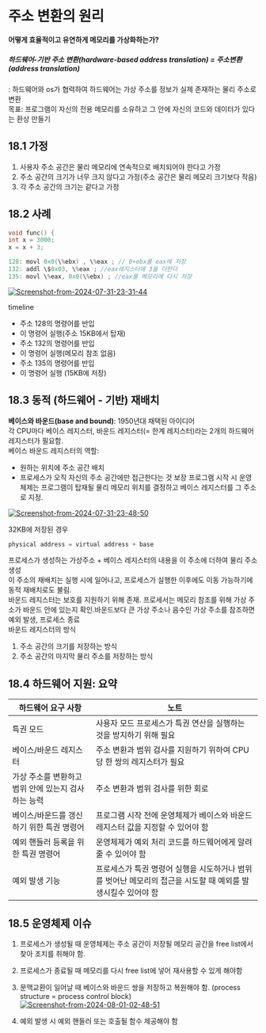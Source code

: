 # 주소 변환의 원리
<strong>어떻게 효율적이고 유연하게 메모리를 가상화하는가?</strong><br>
##### 하드웨어-기반 주소 변환(hardware-based address translation) = 주소변환(address translation)<br>
: 하드웨어와 os가 협력하여 하드웨어는 가상 주소를 정보가 실제 존재하는 물리 주소로 변환 <br>
목표: 프로그램이 자신의 전용 메모리를 소유하고 그 안에 자신의 코드와 데이터가 있다는 환상 만들기

## 18.1 가정
1. 사용자 주소 공간은 물리 메모리에 연속적으로 배치되어야 한다고 가정
2. 주소 공간의 크기가 너무 크지 않다고 가정(주소 공간은 물리 메모리 크기보다 작음)
3. 각 주소 공간의 크기는 같다고 가정

## 18.2 사례
```c
void func() {
int x = 3000;
x = x + 3;

128: movl 0x0(\%ebx) , \%eax ; // 0+ebx를 eax에 저장
132: addl \$0x03, \%eax ; //eax레지스터에 3을 더한다
135: movl \%eax, 0x0(\%ebx) ; //eax를 메모리에 다시 저장
```

<a href="https://imgbb.com/"><img src="https://i.ibb.co/yWDLVXQ/Screenshot-from-2024-07-31-23-31-44.png" alt="Screenshot-from-2024-07-31-23-31-44" border="0"></a>

timeline
- 주소 128의 명령어를 반입
- 이 명령어 실행(주소 15KB에서 탑재)
- 주소 132의 명령어를 반입
- 이 명령어 실행(메모리 참조 없음)
- 주소 135의 명령어를 반입
- 이 명령어 실행 (15KB에 저장)

## 18.3 동적 (하드웨어 - 기반) 재배치
<strong>베이스와 바운드(base and bound)</strong>: 1950년대 채택된 아이디어 <br>
각 CPU마다 베이스 레지스터, 바운드 레지스터(= 한계 레지스터)라는 2개의 하드웨어 레지스터가 필요함. <br>
베이스 바운드 레지스터의 역할: 
- 원하는 위치에 주소 공간 배치
- 프로세스가 오직 자신의 주소 공간에만 접근한다는 것 보장
프로그램 시작 시 운영체제는 프로그램이 탑재될 물리 메모리 위치를 결정하고 베이스 레지스터를 그 주소로 지정.

<a href="https://imgbb.com/"><img src="https://i.ibb.co/XF1c7nJ/Screenshot-from-2024-07-31-23-48-50.png" alt="Screenshot-from-2024-07-31-23-48-50" border="0"></a>

32KB에 저장된 경우 <br>

```c
physical address = virtual address + base
```
프로세스가 생성하는 가상주소 + 베이스 레지스터의 내용을 이 주소에 더하여 물리 주소 생성 <br>
이 주소의 재배치는 실행 시에 일어나고, 프로세스가 실행한 이후에도 이동 가능하기에 동적 재배치로도 불림. <br>
바운드 레지스터는 보호를 지원하기 위해 존재. 프로세서는 메모리 참조를 위해 가상 주소가 바운드 안에 있는지 확인.바운드보다 큰 가상 주소나 음수인 가상 주소를 참조하면 예외 발생, 프로세스 종료 <br>
바운드 레지스터의 방식
1. 주소 공간의 크기를 저장하는 방식
2. 주소 공간의 마지막 물리 주소를 저장하는 방식

## 18.4 하드웨어 지원: 요약
|하드웨어 요구 사항|노트|
|------|---|
|특권 모드|사용자 모드 프로세스가 특권 연산을 실행하는 것을 방지하기 위해 필요|
|베이스/바운드 레지스터|주소 변환과 범위 검사를 지원하기 위하여 CPU 당 한 쌍의 레지스터가 필요|
|가상 주소를 변환하고 범위 안에 있는지 검사하는 능력|주소 변환과 범위 검사를 위한 회로|
|베이스/바운드를 갱신하기 위한 특권 명령어|프로그램 시작 전에 운영체제가 베이스와 바운드 레지스터 값을 지정할 수 있어야 함|
|예외 핸들러 등록을 위한 특권 명령어|운영체제가 예외 처리 코드를 하드웨어에게 알려줄 수 있어야 함|
|예외 발생 기능|프로세스가 특권 명령어 실행을 시도하거나 범위를 벗어난 메모리의 접근을 시도할 때 예외를 발생시킬수 있어야 함|

## 18.5 운영체제 이슈
1. 프로세스가 생성될 때 운영체제는 주소 공간이 저장될 메모리 공간을 free list에서 찾아 조치를 취해야 함.
2. 프로세스가 종료될 때 메모리를 다시 free list에 넣어 재사용할 수 있게 해야함
3. 문맥교환이 일어날 때 베이스와 바운드 쌍을 저장하고 복원해야 함. (process structure = process control block)
<a href="https://ibb.co/wwj5pG9"><img src="https://i.ibb.co/3MQgS6D/Screenshot-from-2024-08-01-02-48-51.png" alt="Screenshot-from-2024-08-01-02-48-51" border="0"></a>

4. 예외 발생 시 예외 핸들러 또는 호출될 함수 제공해야 함